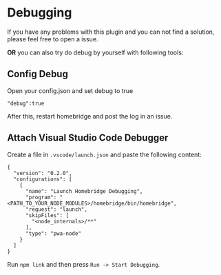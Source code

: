 # Debugging

If you have any problems with this plugin and you can not find a solution, please feel free to open a issue.

**OR** you can also try do debug by yourself with following tools:


## Config Debug

Open your config.json and set debug to true

```"debug":true```

After this, restart homebridge and post the log in an issue.


## Attach Visual Studio Code Debugger

Create a file in `.vscode/launch.json` and paste the following content:

```
{
  "version": "0.2.0",
  "configurations": [
    {
      "name": "Launch Homebridge Debugging",
      "program": "<PATH_TO_YOUR_NODE_MODULES>/homebridge/bin/homebridge",
      "request": "launch",
      "skipFiles": [
        "<node_internals>/**"
      ],
      "type": "pwa-node"
    }
  ]
}
```
Run `npm link` and then press `Run -> Start Debugging`.